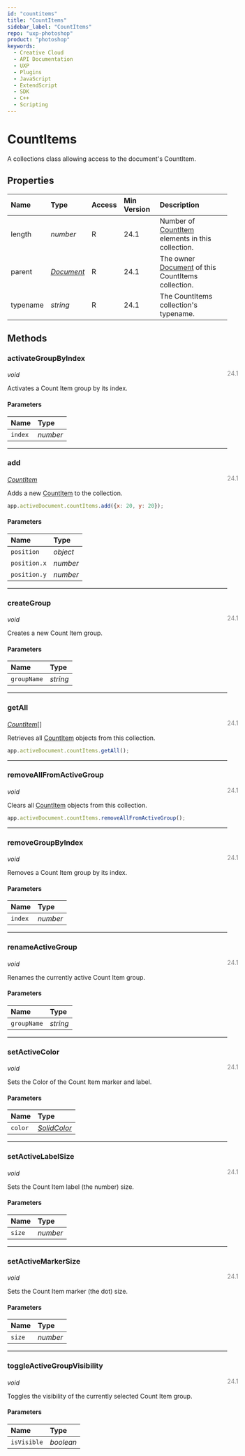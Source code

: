 ```yaml
---
id: "countitems"
title: "CountItems"
sidebar_label: "CountItems"
repo: "uxp-photoshop"
product: "photoshop"
keywords:
  - Creative Cloud
  - API Documentation
  - UXP
  - Plugins
  - JavaScript
  - ExtendScript
  - SDK
  - C++
  - Scripting
---
```


# CountItems

A collections class allowing access to the document's CountItem.

## Properties

| Name | Type | Access | Min Version | Description |
| :------ | :------ | :------ | :------ | :------ |
| length | *number* | R | 24.1 | Number of [CountItem](/ps_reference/classes/countitem/) elements in this collection. |
| parent | [*Document*](/ps_reference/classes/document/) | R | 24.1 | The owner [Document](/ps_reference/classes/document/) of this CountItems collection. |
| typename | *string* | R | 24.1 | The CountItems collection&#x27;s typename. |

## Methods

### activateGroupByIndex
<span class="minversion" style="display: block; margin-bottom: -1em; margin-left: 36em; float:left; opacity:0.5;">24.1</span>

*void*

Activates a Count Item group by its index.

#### Parameters

| Name | Type |
| :------ | :------ |
| `index` | *number* |

___

### add
<span class="minversion" style="display: block; margin-bottom: -1em; margin-left: 36em; float:left; opacity:0.5;">24.1</span>

[*CountItem*](/ps_reference/classes/countitem/)

Adds a new [CountItem](/ps_reference/classes/countitem/) to the collection.

```javascript
app.activeDocument.countItems.add({x: 20, y: 20});
```

#### Parameters

| Name | Type |
| :------ | :------ |
| `position` | *object* |
| `position.x` | *number* |
| `position.y` | *number* |

___

### createGroup
<span class="minversion" style="display: block; margin-bottom: -1em; margin-left: 36em; float:left; opacity:0.5;">24.1</span>

*void*

Creates a new Count Item group.

#### Parameters

| Name | Type |
| :------ | :------ |
| `groupName` | *string* |

___

### getAll
<span class="minversion" style="display: block; margin-bottom: -1em; margin-left: 36em; float:left; opacity:0.5;">24.1</span>

[*CountItem*](/ps_reference/classes/countitem/)[]

Retrieves all [CountItem](/ps_reference/classes/countitem/) objects from this collection.

```javascript
app.activeDocument.countItems.getAll();
```

___

### removeAllFromActiveGroup
<span class="minversion" style="display: block; margin-bottom: -1em; margin-left: 36em; float:left; opacity:0.5;">24.1</span>

*void*

Clears all [CountItem](/ps_reference/classes/countitem/) objects from this collection.

```javascript
app.activeDocument.countItems.removeAllFromActiveGroup();
```

___

### removeGroupByIndex
<span class="minversion" style="display: block; margin-bottom: -1em; margin-left: 36em; float:left; opacity:0.5;">24.1</span>

*void*

Removes a Count Item group by its index.

#### Parameters

| Name | Type |
| :------ | :------ |
| `index` | *number* |

___

### renameActiveGroup
<span class="minversion" style="display: block; margin-bottom: -1em; margin-left: 36em; float:left; opacity:0.5;">24.1</span>

*void*

Renames the currently active Count Item group.

#### Parameters

| Name | Type |
| :------ | :------ |
| `groupName` | *string* |

___

### setActiveColor
<span class="minversion" style="display: block; margin-bottom: -1em; margin-left: 36em; float:left; opacity:0.5;">24.1</span>

*void*

Sets the Color of the Count Item marker and label.

#### Parameters

| Name | Type |
| :------ | :------ |
| `color` | [*SolidColor*](/ps_reference/classes/solidcolor/) |

___

### setActiveLabelSize
<span class="minversion" style="display: block; margin-bottom: -1em; margin-left: 36em; float:left; opacity:0.5;">24.1</span>

*void*

Sets the Count Item label (the number) size.

#### Parameters

| Name | Type |
| :------ | :------ |
| `size` | *number* |

___

### setActiveMarkerSize
<span class="minversion" style="display: block; margin-bottom: -1em; margin-left: 36em; float:left; opacity:0.5;">24.1</span>

*void*

Sets the Count Item marker (the dot) size.

#### Parameters

| Name | Type |
| :------ | :------ |
| `size` | *number* |

___

### toggleActiveGroupVisibility
<span class="minversion" style="display: block; margin-bottom: -1em; margin-left: 36em; float:left; opacity:0.5;">24.1</span>

*void*

Toggles the visibility of the currently selected Count Item group.

#### Parameters

| Name | Type |
| :------ | :------ |
| `isVisible` | *boolean* |
